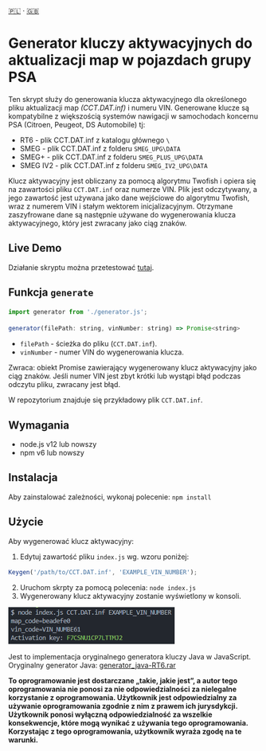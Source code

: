 [🇵🇱](https://github.com/HotFr1dge/psa-maps-activation-tool/blob/main/readme.pl-PL.md) · [🇬🇧](https://github.com/HotFr1dge/psa-maps-activation-tool/blob/main/readme.md)

# Generator kluczy aktywacyjnych do aktualizacji map w pojazdach grupy PSA
Ten skrypt służy do generowania klucza aktywacyjnego dla określonego pliku aktualizacji map _(CCT.DAT.inf)_ i numeru VIN. Generowane klucze są kompatybilne z większością systemów nawigacji w samochodach koncernu PSA (Citroen, Peugeot, DS Automobile) tj:
  - RT6 - plik CCT.DAT.inf z katalogu głównego `\`
  - SMEG -  plik CCT.DAT.inf z folderu `SMEG_UPG\DATA`
  - SMEG+ - plik CCT.DAT.inf z folderu `SMEG_PLUS_UPG\DATA` 
  - SMEG IV2 - plik CCT.DAT.inf z folderu `SMEG_IV2_UPG\DATA`

Klucz aktywacyjny jest obliczany za pomocą algorytmu Twofish i opiera się na zawartości pliku `CCT.DAT.inf` oraz numerze VIN. Plik jest odczytywany, a jego zawartość jest używana jako dane wejściowe do algorytmu Twofish, wraz z numerem VIN i stałym wektorem inicjalizacyjnym. Otrzymane zaszyfrowane dane są następnie używane do wygenerowania klucza aktywacyjnego, który jest zwracany jako ciąg znaków. 

## Live Demo
Działanie skryptu można przetestować [tutaj](https://hotfr1dge.pl/mapskeygen/).

## Funkcja `generate`
```js
import generator from './generator.js';

generator(filePath: string, vinNumber: string) => Promise<string>
```
-   `filePath` - ścieżka do pliku (`CCT.DAT.inf`).
-   `vinNumber` - numer VIN do wygenerowania klucza.

Zwraca: obiekt Promise zawierający wygenerowany klucz aktywacyjny jako ciąg znaków.
Jeśli numer VIN jest zbyt krótki lub wystąpi błąd podczas odczytu pliku, zwracany jest błąd.

W repozytorium znajduje się przykładowy plik `CCT.DAT.inf`.

## Wymagania
-   node.js v12 lub nowszy
-   npm v6 lub nowszy

## Instalacja
Aby zainstalować zależności, wykonaj polecenie:
`npm install` 

## Użycie
Aby wygenerować klucz aktywacyjny:
  1. Edytuj zawartość pliku `index.js` wg. wzoru poniżej:
  ```js
  Keygen('/path/to/CCT.DAT.inf', 'EXAMPLE_VIN_NUMBER');
  ```
  2. Uruchom skrpty za pomocą polecenia: `node index.js` 
  3. Wygenerowany klucz aktywacyjny zostanie wyświetlony w konsoli.

![Screenshoot](https://github.com/HotFr1dge/psa-maps-activation-tool/blob/main/screenshoot.png?raw=true)

Jest to implementacja oryginalnego generatora kluczy Java w JavaScript. Oryginalny generator Java: [generator_java-RT6.rar](https://www63.zippyshare.com/v/gVitj91m/file.html)

**To oprogramowanie jest dostarczane „takie, jakie jest”, a autor tego oprogramowania nie ponosi za nie odpowiedzialności za nielegalne korzystanie z oprogramowania. Użytkownik jest odpowiedzialny za używanie oprogramowania zgodnie z nim z prawem ich jurysdykcji. Użytkownik ponosi wyłączną odpowiedzialność za wszelkie konsekwencje, które mogą wynikać z używania tego oprogramowania. Korzystając z tego oprogramowania, użytkownik wyraża zgodę na te warunki.**
